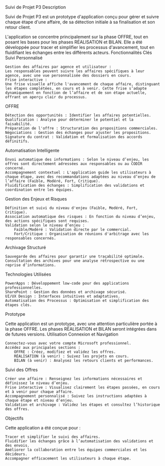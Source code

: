 Suivi de Projet P3
Description

Suivi de Projet P3 est un prototype d'application conçu pour gérer et suivre chaque étape d'une affaire, de sa détection initiale à sa finalisation et son retour client.

L'application se concentre principalement sur la phase OFFRE, tout en posant les bases pour les phases RÉALISATION et BILAN. Elle a été développée pour tracer et simplifier les processus d'avancement, tout en fluidifiant les échanges entre les différents acteurs.
Fonctionnalités Clés
Suivi Personnalisé

    Gestion des affaires par agence et utilisateur :
    Les responsables peuvent suivre les affaires spécifiques à leur agence, avec une vue personnalisée des dossiers en cours.
    Frise interactive :
    Une frise visuelle affiche l'avancement de chaque affaire, distinguant les étapes complétées, en cours et à venir. Cette frise s’adapte dynamiquement en fonction de l’affaire et de son étape actuelle, offrant un aperçu clair du processus.

OFFRE

    Détection des opportunités : Identifier les affaires potentielles.
    Qualification : Analyse pour déterminer le potentiel et la faisabilité.
    Préparation de l'offre : Structuration des propositions commerciales.
    Négociations : Gestion des échanges pour ajuster les propositions.
    Signature du contrat : Validation et formalisation des accords définitifs.

Automatisation Intelligente

    Envoi automatique des informations : Selon le niveau d’enjeu, les offres sont directement adressées aux responsables ou au CODIR concerné.
    Accompagnement contextuel : L'application guide les utilisateurs à chaque étape, avec des recommandations adaptées au niveau d’enjeu de l’affaire (Faible, Modéré, Fort, Critique).
    Fluidification des échanges : Simplification des validations et coordination entre les équipes.

Gestion des Enjeux et Risques

    Définition et suivi du niveau d'enjeu (Faible, Modéré, Fort, Critique).
    Association automatique des risques : En fonction du niveau d’enjeu, des actions spécifiques sont requises.
    Validation selon le niveau d’enjeu :
        Faible/Modéré : Validation directe par le commercial.
        Fort/Critique : Organisation de réunions d'arbitrage avec les responsables concernés.

Archivage Structuré

    Sauvegarde des affaires pour garantir une traçabilité optimale.
    Consultation des archives pour une analyse rétrospective ou une reprise d’informations.

Technologies Utilisées

    PowerApps : Développement low-code pour des applications professionnelles.
    SharePoint : Gestion des données et archivage sécurisé.
    UI/UX Design : Interfaces intuitives et adaptatives.
    Automatisation des Processus : Optimisation et simplification des étapes clés.

Prototype

Cette application est un prototype, avec une attention particulière portée à la phase OFFRE. Les phases RÉALISATION et BILAN seront intégrées dans de futures versions.
Utilisation
Connexion et Navigation

    Connectez-vous avec votre compte Microsoft professionnel.
    Accédez aux principales sections :
        OFFRE : Créez, modifiez et validez les offres.
        RÉALISATION (à venir) : Suivez les projets en cours.
        BILAN (à venir) : Analysez les retours clients et performances.

Suivi des Offres

    Créer une affaire : Renseignez les informations nécessaires et définissez le niveau d’enjeu.
    Frise interactive : Visualisez clairement les étapes passées, en cours et à venir pour chaque affaire.
    Accompagnement personnalisé : Suivez les instructions adaptées à chaque étape et niveau d’enjeu.
    Validation et archivage : Validez les étapes et consultez l’historique des offres.

Objectifs

Cette application a été conçue pour :

    Tracer et simplifier le suivi des affaires.
    Fluidifier les échanges grâce à l’automatisation des validations et des envois.
    Améliorer la collaboration entre les équipes commerciales et les décideurs.
    Accompagner efficacement les utilisateurs à chaque étape.


